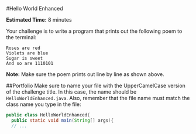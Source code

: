 #Hello World Enhanced

**Estimated Time:** 8 minutes

Your challenge is to write a program that prints out the following poem to the terminal:

```
Roses are red
Violets are blue
Sugar is sweet
And so are 1110101
```

**Note:** Make sure the poem prints out line by line as shown above.

##Portfolio
Make sure to name your file with the UpperCamelCase version of the challenge title. In this case, the name should be `HelloWorldEnhanced.java`. Also, remember that the file name must match the class name you type in the file:

```java
public class HelloWorldEnhanced{
  public static void main(String[] args){
  // ...
```
